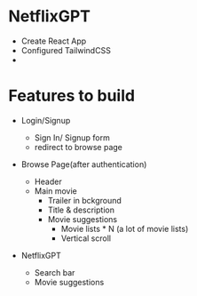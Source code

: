 # NetflixGPT

- Create React App
- Configured TailwindCSS
- 

# Features to build
- Login/Signup
    - Sign In/ Signup form
    - redirect to browse page
    
- Browse Page(after authentication)
    - Header
    - Main movie
        - Trailer in bckground
        - Title & description
        - Movie suggestions
            - Movie lists * N (a lot of movie lists)
            - Vertical scroll

- NetflixGPT
    - Search bar
    - Movie suggestions
